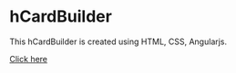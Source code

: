 # hCardBuilder
This hCardBuilder is created using HTML, CSS, Angularjs.

<a href="https://bhuvanatn.github.io/hCardBuilder/">Click here </a>
